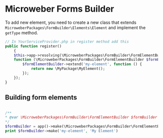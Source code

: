 # Microweber Forms Builder

 
To add new element, you need to create a new class that extends `MicroweberPackages\FormBuilder\Elements\Element` and implement the `getType` method.

```php
// In YourServiceProvider.php in register method add this
public function register()
    {
    $this->app->resolving(\MicroweberPackages\FormBuilder\FormElementBuilder::class, 
    function (\MicroweberPackages\FormBuilder\FormElementBuilder $formElementBuilder) {
        $formElementBuilder->extend('my-element', function () {
            return new \MyPackage\MyElement();
        });
    });
}
```


## Building form elements

```php

/**
* @var \MicroweberPackages\FormBuilder\FormElementBuilder $formBuilder
*/
$formBuilder = app()->make(\MicroweberPackages\FormBuilder\FormElementBuilder::class);
print $formBuilder->make('my-element', 'My Element')
```
